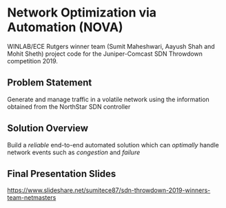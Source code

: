 # Network Optimization via Automation (NOVA)
WINLAB/ECE Rutgers winner team (Sumit Maheshwari, Aayush Shah and Mohit Sheth) project code for the Juniper-Comcast SDN Throwdown competition 2019. 

## Problem Statement ##
Generate and manage traffic in a volatile network using the information obtained from the NorthStar SDN controller

## Solution Overview ##
Build a *reliable* end-to-end automated solution which can *optimally* handle network events such as *congestion* and *failure*

## Final Presentation Slides ##
https://www.slideshare.net/sumitece87/sdn-throwdown-2019-winners-team-netmasters


